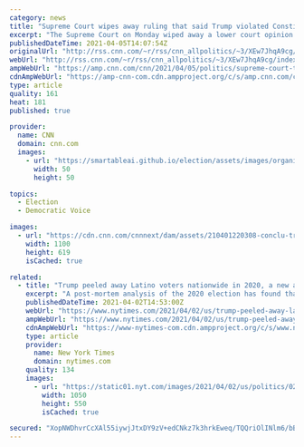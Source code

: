```yaml
---
category: news
title: "Supreme Court wipes away ruling that said Trump violated Constitution by blocking Twitter followers"
excerpt: "The Supreme Court on Monday wiped away a lower court opinion holding that then-President Donald Trump violated the First Amendment when he blocked followers from his Twitter account.\n    \n"
publishedDateTime: 2021-04-05T14:07:54Z
originalUrl: "http://rss.cnn.com/~r/rss/cnn_allpolitics/~3/XEw7JhqA9cg/index.html"
webUrl: "http://rss.cnn.com/~r/rss/cnn_allpolitics/~3/XEw7JhqA9cg/index.html"
ampWebUrl: "https://amp.cnn.com/cnn/2021/04/05/politics/supreme-court-trump-twitter-followers/index.html"
cdnAmpWebUrl: "https://amp-cnn-com.cdn.ampproject.org/c/s/amp.cnn.com/cnn/2021/04/05/politics/supreme-court-trump-twitter-followers/index.html"
type: article
quality: 161
heat: 181
published: true

provider:
  name: CNN
  domain: cnn.com
  images:
    - url: "https://smartableai.github.io/election/assets/images/organizations/cnn.com-50x50.jpg"
      width: 50
      height: 50

topics:
  - Election
  - Democratic Voice

images:
  - url: "https://cdn.cnn.com/cnnnext/dam/assets/210401220308-conclu-trump-super-tease.jpg"
    width: 1100
    height: 619
    isCached: true

related:
  - title: "Trump peeled away Latino voters nationwide in 2020, a new analysis found."
    excerpt: "A post-mortem analysis of the 2020 election has found that Latino voters played a meaningful role in tipping the Senate and the presidency to the Democrats, but that former President Donald J. Trump’s concerted effort to peel away Latino support ..."
    publishedDateTime: 2021-04-02T14:53:00Z
    webUrl: "https://www.nytimes.com/2021/04/02/us/trump-peeled-away-latino-voters-nationwide-in-2020-a-new-analysis-found.html"
    ampWebUrl: "https://www.nytimes.com/2021/04/02/us/trump-peeled-away-latino-voters-nationwide-in-2020-a-new-analysis-found.amp.html"
    cdnAmpWebUrl: "https://www-nytimes-com.cdn.ampproject.org/c/s/www.nytimes.com/2021/04/02/us/trump-peeled-away-latino-voters-nationwide-in-2020-a-new-analysis-found.amp.html"
    type: article
    provider:
      name: New York Times
      domain: nytimes.com
    quality: 134
    images:
      - url: "https://static01.nyt.com/images/2021/04/02/us/politics/02new-washington-briefing-latino-voters/02new-washington-briefing-latino-voters-facebookJumbo.jpg"
        width: 1050
        height: 550
        isCached: true

secured: "XopNWDhvrCcXAl55iywjJtxDY9zV+edCNkz7k3hrkEweq/TQQriOlINlm6/bBmM1ijftE4EqZCh+2ug+xXmPnohIYhaNNAwL7FNChwuGfKOgtNh/OtZqx/adqYJW36NrUnZP6fWaph25RtzD4+XH5oAVikYWDxpJ8SHrKJobHnW8xxLhAE2iefV6v6CL4IoLE9hMcbjJv4QGhY8PeTrLRkvOjLDyNZvW6FtOzFMfTBXMmH/1QjQXm+2LqcScOSHOH0H3+ovLkNPogW8/q/ZExc0wScdjWYyKrhDnAV/lga2KebT4VX5DJC1v+gZ3c4vf2KFp3DWETF4X/yx1iI5wSzFfIkMaB73PZf1rlB1SjNg=;Ca4/zd4sdHzfiFJnVAyLEg=="
---
```


